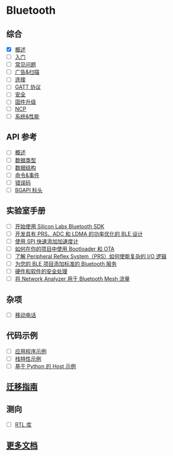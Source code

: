 # Bluetooth

## 综合

* [x] [概述](./General/Overview.md)
* [ ] [入门]()
* [ ] [常见问题]()
* [ ] [广告&扫描]()
* [ ] [连接]()
* [ ] [GATT 协议]()
* [ ] [安全]()
* [ ] [固件升级]()
* [ ] [NCP]()
* [ ] [系统&性能]()

## API 参考

* [ ] [概述]()
* [ ] [数据类型]()
* [ ] [数据结构]()
* [ ] [命令&事件]()
* [ ] [错误码]()
* [ ] [BGAPI 标头]()

## 实验室手册

* [ ] [开始使用 Silicon Labs Bluetooth SDK]()
* [ ] [开发具有 PRS、ADC 和 LDMA 的功率优化的 BLE 设计]()
* [ ] [使用 SPI 快速添加加速度计]()
* [ ] [如何在你的项目中使用 Bootloader 和 OTA]()
* [ ] [了解 Peripheral Reflex System（PRS）如何使能复杂的 I/O 逻辑]()
* [ ] [为您的 BLE 项目添加标准的 Bluetooth 服务]()
* [ ] [硬件和软件的安全处理]()
* [ ] [将 Network Analyzer 用于 Bluetooth Mesh 流量]()

## 杂项

* [ ] [移动电话]()

## 代码示例

* [ ] [应用程序示例]()
* [ ] [栈特性示例]()
* [ ] [基于 Python 的 Host 示例]()

## [迁移指南](https://www.silabs.com/documents/public/application-notes/an1255-transitioning-from-bluetooth-sdk-v2-to-v3.pdf)

## 测向

* [ ] [RTL 库]()

## [更多文档](https://www.silabs.com/support/resources.p-wireless_bluetooth-low-energy)

